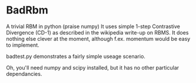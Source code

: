 # BadRbm
A trivial RBM in python (praise numpy)
It uses simple 1-step Contrastive Divergence (CD-1) as described in the wikipedia write-up on RBMS.
It does nothing else clever at the moment, although f.ex. momentum would be easy to implement.

badtest.py demonstrates a fairly simple useage scenario.

Oh, you'll need numpy and scipy installed, but it has no other particular dependancies.
